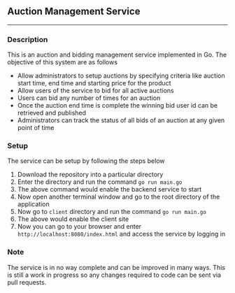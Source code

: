 ## Auction Management Service
------------------------------

### Description

This is an auction and bidding management service implemented in Go. The objective of this system are as follows

* Allow administrators to setup auctions by specifying criteria like auction start time, end time and starting price for the product
* Allow users of the service to bid for all active auctions
* Users can bid any number of times for an auction
* Once the auction end time is complete the winning bid user id can be retrieved and published
* Administrators can track the status of all bids of an auction at any given point of time

### Setup
The service can be setup by following the steps below

1. Download the repository into a particular directory
2. Enter the directory and run the command `go run main.go`
3. The above command would enable the backend service to start
4. Now open another terminal window and go to the root directory of the application
5. Now go to `client` directory and run the command `go run main.go`
6. The above would enable the client site
7. Now you can go to your browser and enter `http://localhost:8080/index.html` and access the service by logging in

### Note
The service is in no way complete and can be improved in many ways. This is still a work in progress so any changes required to code can be sent via pull requests.

